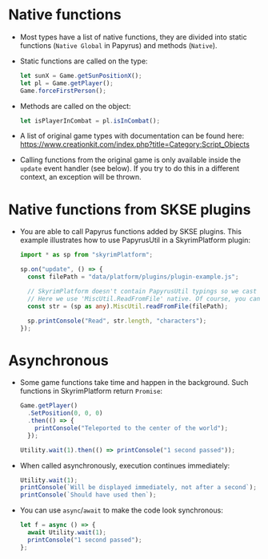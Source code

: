 # Native functions

- Most types have a list of native functions, they are divided into static functions (`Native Global` in Papyrus) and methods (`Native`).

- Static functions are called on the type:

  ```typescript
  let sunX = Game.getSunPositionX();
  let pl = Game.getPlayer();
  Game.forceFirstPerson();
  ```

- Methods are called on the object:

  ```typescript
  let isPlayerInCombat = pl.isInCombat();
  ```

- A list of original game types with documentation can be found here: https://www.creationkit.com/index.php?title=Category:Script_Objects
- Calling functions from the original game is only available inside the `update` event handler (see below). If you try to do this in a different context, an exception will be thrown.

# Native functions from SKSE plugins

- You are able to call Papyrus functions added by SKSE plugins. This example illustrates how to use PapyrusUtil in a SkyrimPlatform plugin:
  ```typescript
  import * as sp from "skyrimPlatform";

  sp.on("update", () => {
    const filePath = "data/platform/plugins/plugin-example.js";

    // SkyrimPlatform doesn't contain PapyrusUtil typings so we cast to any to be able to call all functions.
    // Here we use 'MiscUtil.ReadFromFile' native. Of course, you can use any other function.
    const str = (sp as any).MiscUtil.readFromFile(filePath);

    sp.printConsole("Read", str.length, "characters");
  });
  ```

# Asynchronous

- Some game functions take time and happen in the background. Such functions in SkyrimPlatform return `Promise`:
  ```typescript
  Game.getPlayer()
    .SetPosition(0, 0, 0)
    .then(() => {
      printConsole("Teleported to the center of the world");
    });
  ```
  ```typescript
  Utility.wait(1).then(() => printConsole("1 second passed"));
  ```
- When called asynchronously, execution continues immediately:
  ```typescript
  Utility.wait(1);
  printConsole(`Will be displayed immediately, not after a second`);
  printConsole(`Should have used then`);
  ```
- You can use `async`/`await` to make the code look synchronous:
  ```typescript
  let f = async () => {
    await Utility.wait(1);
    printConsole("1 second passed");
  };
  ```
